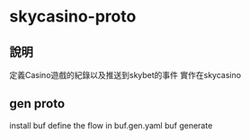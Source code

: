 # skycasino-proto

## 說明

定義Casino遊戲的紀錄以及推送到skybet的事件
實作在skycasino

## gen proto
install buf
define the flow in buf.gen.yaml
buf generate